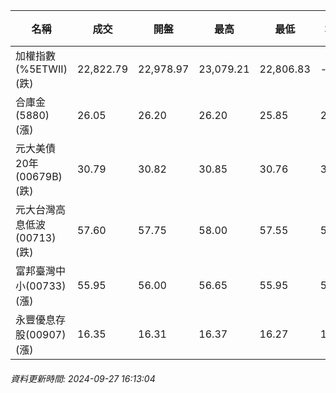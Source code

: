 | 名稱 | 成交 | 開盤 | 最高 | 最低 | 均價 | 成交金額(億) | 昨收 | 漲跌幅 | 漲跌 | 總量 | 昨量 | 振幅 |
| -------- | -------- | -------- | -------- |-------- | -------- | -------- |-------- |-------- |-------- | -------- | -------- |-------- |
|加權指數(%5ETWII) (跌)|22,822.79|22,978.97|23,079.21|22,806.83|-|4,242.83|22,858.81|0.16%|36.02|9,667,889|0|1.19%|
|合庫金(5880) (漲)|26.05|26.20|26.20|25.85|26.03|3.05|26.00|0.19%|0.05|11,738|9,568|1.35%|
|元大美債20年(00679B) (跌)|30.79|30.82|30.85|30.76|30.78|34.42|30.86|0.23%|0.07|111,833|120,957|0.29%|
|元大台灣高息低波(00713) (跌)|57.60|57.75|58.00|57.55|57.69|4.38|57.65|0.09%|0.05|7,586|8,045|0.78%|
|富邦臺灣中小(00733) (漲)|55.95|56.00|56.65|55.95|56.28|0.620|55.55|0.72%|0.40|1,102|1,110|1.26%|
|永豐優息存股(00907) (漲)|16.35|16.31|16.37|16.27|16.32|0.596|16.25|0.62%|0.10|3,653|3,951|0.62%|
###### 資料更新時間: 2024-09-27 16:13:04